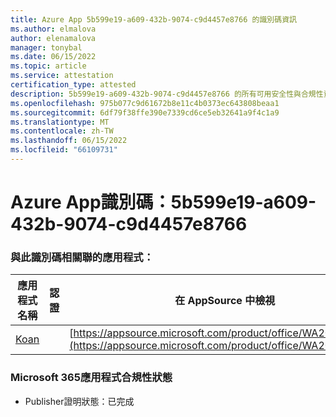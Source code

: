 ```yaml
---
title: Azure App 5b599e19-a609-432b-9074-c9d4457e8766 的識別碼資訊
ms.author: elmalova
author: elenamalova
manager: tonybal
ms.date: 06/15/2022
ms.topic: article
ms.service: attestation
certification_type: attested
description: 5b599e19-a609-432b-9074-c9d4457e8766 的所有可用安全性與合規性資訊。
ms.openlocfilehash: 975b077c9d61672b8e11c4b0373ec643808beaa1
ms.sourcegitcommit: 6df79f38ffe390e7339cd6ce5eb32641a9f4c1a9
ms.translationtype: MT
ms.contentlocale: zh-TW
ms.lasthandoff: 06/15/2022
ms.locfileid: "66109731"
---
```

# <a name="azure-app-id-5b599e19-a609-432b-9074-c9d4457e8766"></a>Azure App識別碼：5b599e19-a609-432b-9074-c9d4457e8766


### <a name="apps-associated-with-this-id"></a>與此識別碼相關聯的應用程式：
| **應用程式名稱** | **認證** | **在 AppSource 中檢視** |
|--------------|---------------|-----------------------|
| [Koan](../forward/WA200002936.md) |  | [https://appsource.microsoft.com/product/office/WA200002936](https://appsource.microsoft.com/product/office/WA200002936) |

### <a name="microsoft-365-app-compliance-status"></a>Microsoft 365應用程式合規性狀態
- Publisher證明狀態：已完成
